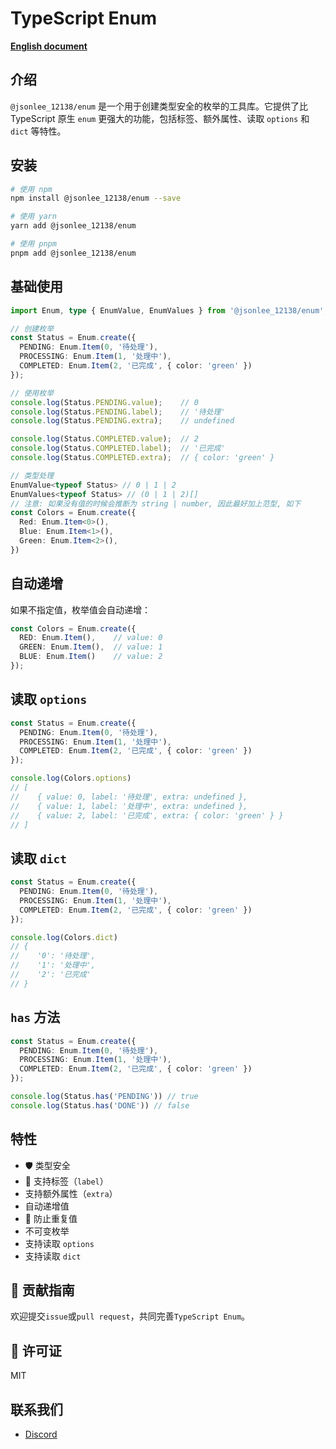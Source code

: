 # TypeScript Enum

**[English document](https://github.com/JsonLee12138/enum/blob/main/README.en.md)**

## 介绍

`@jsonlee_12138/enum` 是一个用于创建类型安全的枚举的工具库。它提供了比 TypeScript 原生 `enum` 更强大的功能，包括标签、额外属性、读取 `options` 和 `dict` 等特性。

## 安装

```bash
# 使用 npm
npm install @jsonlee_12138/enum --save

# 使用 yarn
yarn add @jsonlee_12138/enum

# 使用 pnpm
pnpm add @jsonlee_12138/enum
```

## 基础使用

```typescript
import Enum, type { EnumValue, EnumValues } from '@jsonlee_12138/enum';

// 创建枚举
const Status = Enum.create({
  PENDING: Enum.Item(0, '待处理'),
  PROCESSING: Enum.Item(1, '处理中'),
  COMPLETED: Enum.Item(2, '已完成', { color: 'green' })
});

// 使用枚举
console.log(Status.PENDING.value);    // 0
console.log(Status.PENDING.label);    // '待处理'
console.log(Status.PENDING.extra);    // undefined

console.log(Status.COMPLETED.value);  // 2
console.log(Status.COMPLETED.label);  // '已完成'
console.log(Status.COMPLETED.extra);  // { color: 'green' }

// 类型处理
EnumValue<typeof Status> // 0 | 1 | 2
EnumValues<typeof Status> // (0 | 1 | 2)[]
// 注意: 如果没有值的时候会推断为 string | number, 因此最好加上范型, 如下
const Colors = Enum.create({
  Red: Enum.Item<0>(),
  Blue: Enum.Item<1>(),
  Green: Enum.Item<2>(),
})
```

## 自动递增

如果不指定值，枚举值会自动递增：

```typescript
const Colors = Enum.create({
  RED: Enum.Item(),    // value: 0
  GREEN: Enum.Item(),  // value: 1
  BLUE: Enum.Item()    // value: 2
});
```

## 读取 `options`

```typescript
const Status = Enum.create({
  PENDING: Enum.Item(0, '待处理'),
  PROCESSING: Enum.Item(1, '处理中'),
  COMPLETED: Enum.Item(2, '已完成', { color: 'green' })
});

console.log(Colors.options)
// [
//    { value: 0, label: '待处理', extra: undefined },
//    { value: 1, label: '处理中', extra: undefined },
//    { value: 2, label: '已完成', extra: { color: 'green' } }
// ]
```

## 读取 `dict`

```typescript
const Status = Enum.create({
  PENDING: Enum.Item(0, '待处理'),
  PROCESSING: Enum.Item(1, '处理中'),
  COMPLETED: Enum.Item(2, '已完成', { color: 'green' })
});

console.log(Colors.dict)
// {
//    '0': '待处理',
//    '1': '处理中',
//    '2': '已完成'
// }
```

## `has` 方法

```typescript
const Status = Enum.create({
  PENDING: Enum.Item(0, '待处理'),
  PROCESSING: Enum.Item(1, '处理中'),
  COMPLETED: Enum.Item(2, '已完成', { color: 'green' })
});

console.log(Status.has('PENDING')) // true
console.log(Status.has('DONE')) // false
```

## 特性

- 🛡️ 类型安全
- 📝 支持标签（`label`）
-  支持额外属性（`extra`）
-  自动递增值
- 🚫 防止重复值
-  不可变枚举
-  支持读取 `options`
-  支持读取 `dict`

## 📝 贡献指南
欢迎提交`issue`或`pull request`，共同完善`TypeScript Enum`。

## 📄 许可证

MIT

## 联系我们

- [Discord](https://discord.gg/666U6JTCQY)
